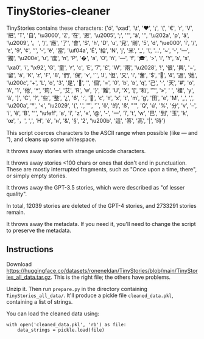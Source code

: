 # TinyStories-cleaner

TinyStories contains these characters: {'ó', '\xad', '\t', '❤', '¡', '(', '€', 'r', 'V', '把', 'T', '自', '\u3000', 'Z', '在', '恩', '\u2005', ';', '"', 'ā', '‘', '\u202a', 'p', 'â', '\u2009', '。', ')', '應', '了', '會', 'S', 'h', 'D', 'u', '兒', '剛', '5', 'd', '\ue000', 'İ', '/', 'ᴇ', '9', '¢', '’', '‑', 'è', '當', '\uf04a', 'É', '給', 'N', 'j', '米', '_', '\\', '…', '~', '‐', '―', '獨', '\u200e', 'ᴜ', '度', 'n', 'P', '�', 'a', 'O', 'ñ', '—', 'f', '🎓', '>', 'l', 'Y', 'ᴀ', 's', '\xa0', 'í', '\x92', 'G', '童', 'ғ', 'c', 'E', '7', '£', 'W', '兩', '\u2028', '!', '很', '興', '−', '留', 'á', 'K', 'ᴢ', 'F', '8', '們', '保', 'ʏ', '´', 'J', '但', '又', 'I', '奮', '$', '🤩', '4', '過', '她', '\u200c', '+', 'L', 'o', '3', '是', '🌴', '️', '個', '=', '0', 'b', 'ᴅ', 'q', '己', '·', '天', '#', 'ᴏ', 'A', '1', '他', '*', '莉', '─', '艾', 'R', 'ᴡ', '}', '難', 'U', 'X', '[', '和', '™', '»', ' ', '裡', 'y', 'à', ']', 'C', '?', '些', '整', '¿', '6', ':', '🍌', 'ᴄ', 'ᴛ', 'x', 'ɪ', 'm', 'g', '田', 'e', 'M', '„', ',', '\u200a', '°', '<', '\u2029', '{', '.', '”', '`', 'ö', '的', 'ß', "'", 'Q', 'ú', '%', '分', 'v', '–', 'і', 'ê', 'B', '“', '\ufeff', 'ʙ', 'i', 'z', '«', '@', '-', '一', 'ï', 't', 'w', '巴', '到', '玉', 'k', 'œ', '，', '‚', 'H', 'é', 'ʜ', '&', '§', '2', '\u200b', '這', '答', '高', '|', '時'}

This script coerces characters to the ASCII range when possible (like — and ”), and cleans up some whitespace.

It throws away stories with strange unicode characters.

It throws away stories <100 chars or ones that don't end in punctuation. These are mostly interrupted fragments, such as "Once upon a time, there", or simply empty stories.

It throws away the GPT-3.5 stories, which were described as "of lesser quality".

In total, 12039 stories are deleted of the GPT-4 stories, and 2733291 stories remain.

It throws away the metadata. If you need it, you'll need to change the script to preserve the metadata.

## Instructions

Download https://huggingface.co/datasets/roneneldan/TinyStories/blob/main/TinyStories_all_data.tar.gz. This is the right file; the others have problems.

Unzip it. Then run `prepare.py` in the directory containing `TinyStories_all_data/`. It'll produce a pickle file `cleaned_data.pkl`, containing a list of strings.

You can load the cleaned data using:

```
with open('cleaned_data.pkl', 'rb') as file:
	data_strings = pickle.load(file)
```